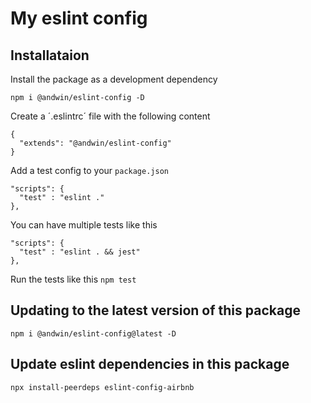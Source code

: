 # My eslint config

## Installataion

Install the package as a development dependency

```
npm i @andwin/eslint-config -D
```

Create a ´.eslintrc´ file with the following content

```
{
  "extends": "@andwin/eslint-config"
}
```

Add a test config to your `package.json`

```
"scripts": {
  "test" : "eslint ."
},
```

You can have multiple tests like this
```
"scripts": {
  "test" : "eslint . && jest"
},
```

Run the tests like this `npm test`

## Updating to the latest version of this package

```
npm i @andwin/eslint-config@latest -D
```

## Update eslint dependencies in this package

```
npx install-peerdeps eslint-config-airbnb
```
